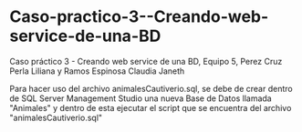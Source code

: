 # Caso-practico-3--Creando-web-service-de-una-BD
Caso práctico 3 - Creando web service de una BD, Equipo 5, Perez Cruz Perla Liliana y Ramos Espinosa Claudia Janeth

Para hacer uso del archivo animalesCautiverio.sql, se debe de crear dentro de SQL Server Management Studio una nueva Base de Datos llamada "Animales" y dentro de esta ejecutar el script que se encuentra del archivo "animalesCautiverio.sql"

